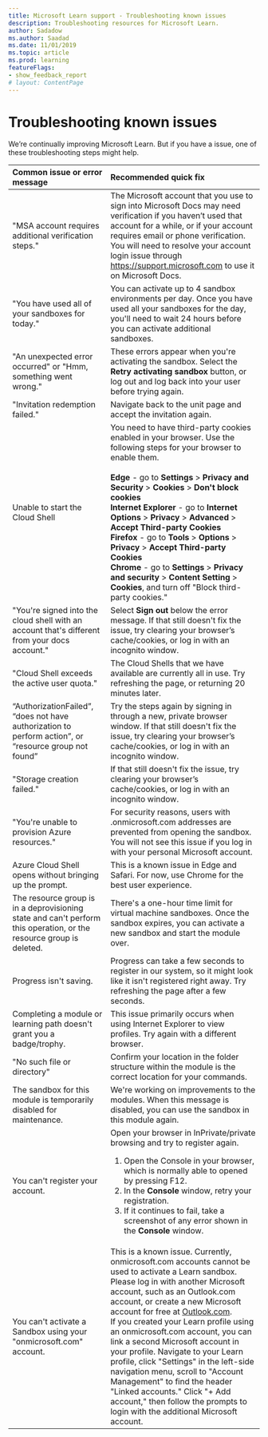 ```yaml
---
title: Microsoft Learn support - Troubleshooting known issues
description: Troubleshooting resources for Microsoft Learn.
author: Sadadow
ms.author: Saadad
ms.date: 11/01/2019
ms.topic: article
ms.prod: learning
featureFlags:
- show_feedback_report
# layout: ContentPage
---
```

# Troubleshooting known issues

We’re continually improving Microsoft Learn. But if you have a issue, one of these troubleshooting steps might help.

| Common issue or error message        | Recommended quick fix  |
| :-------------------------------------- |:-----------------------|
| "MSA account requires additional verification steps." |The Microsoft account that you use to sign into Microsoft Docs may need verification if you haven’t used that account for a while, or if your account requires email or phone verification. You will need to resolve your account login issue through https://support.microsoft.com to use it on Microsoft Docs. |
| "You have used all of your sandboxes for today." | You can activate up to 4 sandbox environments per day. Once you have used all your sandboxes for the day, you'll need to wait 24 hours before you can activate additional sandboxes. <!--Only successful sandbox activations are counted towards your daily limit, so clicking the "Activate Sandbox" button on a module to test if your 24 hours have elapsed will not reset or extend your 24 hours. Need to complete a module, but have used all of your sandboxes for the day? Many module exercises can be completed using your Azure subscription, but charges may apply, and you may need to modify the instructions to work with your subscription.--> |
|  "An unexpected error occurred" or "Hmm, something went wrong."       |  These errors appear when you're activating the sandbox.  Select the **Retry activating sandbox** button, or log out and log back into your user before trying again. |
| "Invitation redemption failed."   |   Navigate back to the unit page and accept the invitation again.  |
|Unable to start the Cloud Shell | You need to have third-party cookies enabled in your browser. Use the following steps for your browser to enable them. <br><br>**Edge** - go to **Settings** > **Privacy and Security** > **Cookies** > **Don't block cookies** <br>**Internet Explorer** - go to **Internet Options** > **Privacy** > **Advanced** > **Accept Third-party Cookies** <br>**Firefox** - go to **Tools** > **Options** > **Privacy** > **Accept Third-party Cookies** <br>**Chrome** - go to **Settings** > **Privacy and security** > **Content Setting** > **Cookies**, and turn off "Block third-party cookies."|
| "You're signed into the cloud shell with an account that's different from your docs account." | Select **Sign out** below the error message. If that still doesn't fix the issue, try clearing your browser’s cache/cookies, or log in with an incognito window.|
| "Cloud Shell exceeds the active user quota." | The Cloud Shells that we have available are currently all in use. Try refreshing the page, or returning 20 minutes later. |
| “AuthorizationFailed”,  “does not have authorization to perform action”, or “resource group not found” | Try the steps again by signing in through a new, private browser window. If that still doesn't fix the issue, try clearing your browser’s cache/cookies, or log in with an incognito window.|
| "Storage creation failed." |   If that still doesn't fix the issue, try clearing your browser’s cache/cookies, or log in with an incognito window.  |
| "You're unable to provision Azure resources." | For security reasons, users with .onmicrosoft.com addresses are prevented from opening the sandbox. You will not see this issue if you log in with your personal Microsoft account. |
| Azure Cloud Shell opens without bringing up the prompt. |   This is a known issue in Edge and Safari. For now, use Chrome for the best user experience.  |
| The resource group is in a deprovisioning state and can't perform this operation, or the resource group is deleted. |   There's a one-hour time limit for virtual machine sandboxes. <!--, and a four-hour time limit for other sandboxes. The whole module must be finished before it times out.--> Once the sandbox expires, you can activate a new sandbox and start the module over. |
| Progress isn't saving. | Progress can take a few seconds to register in our system, so it might look like it isn't registered right away. Try refreshing the page after a few seconds. <!--If the issue persists, please reach out to our team.--> |
| Completing a module or learning path doesn't grant you a badge/trophy. | This issue primarily occurs when using Internet Explorer to view profiles. Try again with a different browser. |<!--| Deployment failed or you get a "The template deployment failed because of policy violation" error. |   Please let us know by sending a message to our team. Include any relevant reproduction steps, error messages, and/or screenshots.|-->
| "No such file or directory" |   <!--Please check you are using the right commands.--> Confirm your location in the folder structure within the module is the correct location for your commands. |
| The sandbox for this module is temporarily disabled for maintenance. |  We're working on improvements to the modules. When this message is disabled, you can use the sandbox in this module again. |
| You can't register your account. | Open your browser in InPrivate/private browsing and try to register again. </br><ol><li>Open the Console in your browser, which is normally able to opened by pressing F12.</li><li>In the **Console** window, retry your registration.</li><li>If it continues to fail, take a screenshot of any error shown in the **Console** window.</li></ol> <!--2) Ask user for permission to capture a screen recording of the user’s entire registration flow.  You can record the screen in Teams.  This enables the Microsoft Learn team to see the problem visually.--> |
| You can't activate a Sandbox using your "onmicrosoft.com" account.| This is a known issue. Currently, onmicrosoft.com accounts cannot be used to activate a Learn sandbox. Please log in with another Microsoft account, such as an Outlook.com account, or create a new Microsoft account for free at [Outlook.com](https://outlook.live.com/owa/). <br> If you created your Learn profile using an onmicrosoft.com account, you can link a second Microsoft account in your profile. Navigate to your Learn profile, click "Settings" in the left-side navigation menu, scroll to "Account Management" to find the header "Linked accounts." Click "+ Add account," then follow the prompts to login with the additional Microsoft account. |
